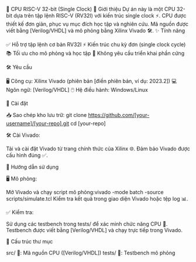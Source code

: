 🚀 CPU RISC-V 32-bit (Single Clock)
📖 Giới thiệu
Dự án này là một CPU 32-bit dựa trên tập lệnh RISC-V (RV32I) với kiến trúc single clock ⚡. CPU được thiết kế đơn giản, phục vụ mục đích học tập và nghiên cứu. Mã nguồn được viết bằng [Verilog/VHDL] và mô phỏng bằng Xilinx Vivado 🛠️.
✨ Tính năng

✅ Hỗ trợ tập lệnh cơ bản RV32I
⚡ Kiến trúc chu kỳ đơn (single clock cycle)
📚 Tối ưu cho mô phỏng và học tập
🚫 Không yêu cầu triển khai phần cứng

🛠️ Yêu cầu

🖥️ Công cụ: Xilinx Vivado (phiên bản [điền phiên bản, ví dụ: 2023.2])
💻 Ngôn ngữ: [Verilog/VHDL]
🖱️ Hệ điều hành: Windows/Linux

🔧 Cài đặt

📥 Sao chép kho lưu trữ:
git clone https://github.com/[your-username]/[your-repo].git
cd [your-repo]


🛠️ Cài Vivado:

Tải và cài đặt Vivado từ trang chính thức của Xilinx 🌐.
Đảm bảo Vivado được cấu hình đúng ✅.



🔧 Hướng dẫn sử dụng

🖥️ Mô phỏng:

Mở Vivado và chạy script mô phỏng:vivado -mode batch -source scripts/simulate.tcl
Kiểm tra kết quả trong giao diện Vivado hoặc tệp log 📊.


✅ Kiểm tra:

Sử dụng các testbench trong tests/ để xác minh chức năng CPU 🧪.
Testbench được viết bằng [Verilog/VHDL] và chạy trực tiếp trong Vivado.


📂 Cấu trúc thư mục

src/ 📜: Mã nguồn CPU ([Verilog/VHDL])
tests/ 🧪: Testbench mô phỏng


